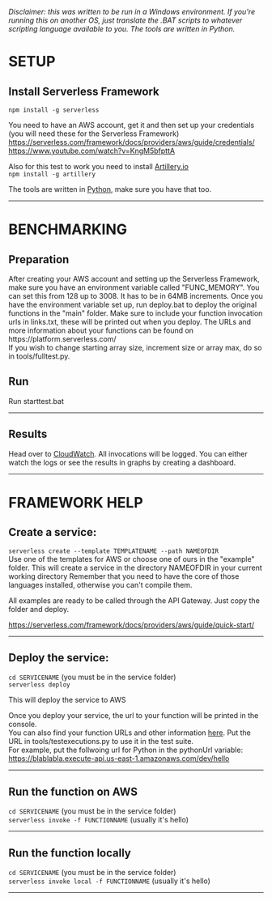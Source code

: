<i>Disclaimer: this was written to be run in a Windows environment. If you're running this on another OS, just translate the .BAT scripts to whatever scripting language available to you. The tools are written in Python.</i>

<h1>SETUP</h1>

<h2>Install Serverless Framework</h2>
<code>npm install -g serverless</code>

You need to have an AWS account, get it and then set up your credentials (you will need these for the Serverless Framework)
https://serverless.com/framework/docs/providers/aws/guide/credentials/
<br>
https://www.youtube.com/watch?v=KngM5bfpttA

Also for this test to work you need to install <a target="blank" href="https://artillery.io/">Artillery.io</a><br>
<code>npm install -g artillery</code>

The tools are written in <a target="blank" href="https://www.python.org/downloads/">Python</a>, make sure you have that too.

<hr>

<h1>BENCHMARKING</h1>
<h2>Preparation</h2>
After creating your AWS account and setting up the Serverless Framework, make sure you have an environment variable called "FUNC_MEMORY".
You can set this from 128 up to 3008. It has to be in 64MB increments.
Once you have the environment variable set up, run deploy.bat to deploy the original functions in the "main" folder.
Make sure to include your function invocation urls in links.txt, these will be printed out when you deploy.
The URLs and more information about your functions can be found on https://platform.serverless.com/
<br>
If you wish to change starting array size, increment size or array max, do so in tools/fulltest.py.

<h2>Run</h2>
Run starttest.bat
<hr>

<h2>Results</h2>
Head over to <a target="blank" href="https://console.aws.amazon.com/cloudwatch/">CloudWatch</a>.
All invocations will be logged. You can either watch the logs or see the results in graphs by creating a dashboard.
<hr>

<h1>FRAMEWORK HELP</h1>
<h2>Create a service:</h2>
<code>serverless create --template TEMPLATENAME --path NAMEOFDIR</code>
<br>
Use one of the templates for AWS or choose one of ours in the "example" folder. 
This will create a service in the directory NAMEOFDIR in your current working directory
Remember that you need to have the core of those languages installed, otherwise you can't compile them.

All examples are ready to be called through the API Gateway. Just copy the folder and deploy.

https://serverless.com/framework/docs/providers/aws/guide/quick-start/
<hr>

<h2>Deploy the service:</h2>
<code>cd SERVICENAME</code> (you must be in the service folder)
<br>
<code>serverless deploy</code>

This will deploy the service to AWS

Once you deploy your service, the url to your function will be printed in the console.<br>
You can also find your function URLs and other information <a target="blank" href="https://platform.serverless.com/">here</a>.
Put the URL in tools/testexecutions.py to use it in the test suite.<br>
For example, put the follwoing url for Python in the pythonUrl variable:<br>
https://blablabla.execute-api.us-east-1.amazonaws.com/dev/hello
<hr>

<h2>Run the function on AWS</h2>
<code>cd SERVICENAME</code> (you must be in the service folder)
<br>
<code>serverless invoke -f FUNCTIONNAME</code> (usually it's hello)
<hr>

<h2>Run the function locally</h2>
<code>cd SERVICENAME</code> (you must be in the service folder)
<br>
<code>serverless invoke local -f FUNCTIONNAME</code> (usually it's hello)
<hr>
